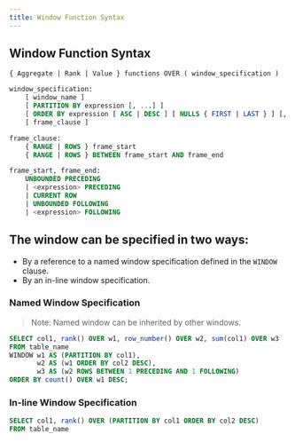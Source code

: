 ```yaml
---
title: Window Function Syntax
---
```


## Window Function Syntax
```
{ Aggregate | Rank | Value } functions OVER ( window_specification ) 
```

```sql
window_specification:
    [ window_name ]
    [ PARTITION BY expression [, ...] ]
    [ ORDER BY expression [ ASC | DESC ] [ NULLS { FIRST | LAST } ] [, ...] ]
    [ frame_clause ]
```

```sql
frame_clause:
    { RANGE | ROWS } frame_start
    { RANGE | ROWS } BETWEEN frame_start AND frame_end

frame_start, frame_end:
    UNBOUNDED PRECEDING
    | <expression> PRECEDING
    | CURRENT ROW
    | UNBOUNDED FOLLOWING
    | <expression> FOLLOWING
```


## The window can be specified in two ways:
* By a reference to a named window specification defined in the `WINDOW` clause.
* By an in-line window specification.

### Named Window Specification

> Note: Named window can be inherited by other windows.

```sql
SELECT col1, rank() OVER w1, row_number() OVER w2, sum(col1) OVER w3  
FROM table_name 
WINDOW w1 AS (PARTITION BY col1),
       w2 AS (w1 ORDER BY col2 DESC),
       w3 AS (w2 ROWS BETWEEN 1 PRECEDING AND 1 FOLLOWING) 
ORDER BY count() OVER w1 DESC;
```

### In-line Window Specification
```sql
SELECT col1, rank() OVER (PARTITION BY col1 ORDER BY col2 DESC) 
FROM table_name
```